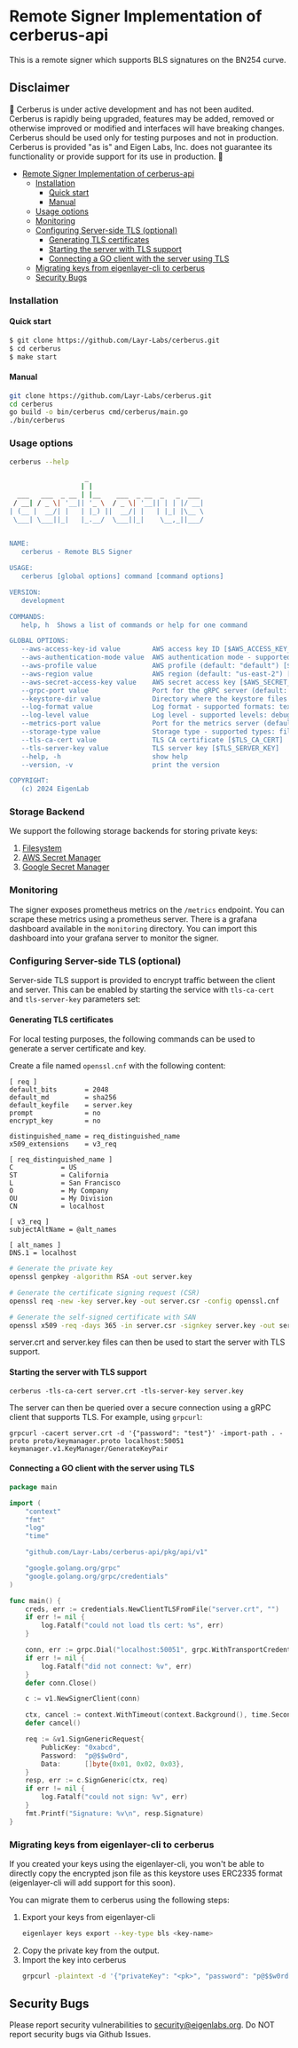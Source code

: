 # Remote Signer Implementation of cerberus-api
This is a remote signer which supports BLS signatures on the BN254 curve.

## Disclaimer
🚧 Cerberus is under active development and has not been audited. Cerberus is rapidly being upgraded, features may be added, removed or otherwise improved or modified and interfaces will have breaking changes. Cerberus should be used only for testing purposes and not in production. Cerberus is provided "as is" and Eigen Labs, Inc. does not guarantee its functionality or provide support for its use in production. 🚧

<!-- TOC -->
* [Remote Signer Implementation of cerberus-api](#remote-signer-implementation-of-cerberus-api)
    * [Installation](#installation)
      * [Quick start](#quick-start)
      * [Manual](#manual)
    * [Usage options](#usage-options)
    * [Monitoring](#monitoring)
    * [Configuring Server-side TLS (optional)](#configuring-server-side-tls-optional)
      * [Generating TLS certificates](#generating-tls-certificates)
      * [Starting the server with TLS support](#starting-the-server-with-tls-support)
      * [Connecting a GO client with the server using TLS](#connecting-a-go-client-with-the-server-using-tls)
    * [Migrating keys from eigenlayer-cli to cerberus](#migrating-keys-from-eigenlayer-cli-to-cerberus)
  * [Security Bugs](#security-bugs)
<!-- TOC -->

### Installation
#### Quick start
```bash
$ git clone https://github.com/Layr-Labs/cerberus.git
$ cd cerberus
$ make start
```

#### Manual
```bash
git clone https://github.com/Layr-Labs/cerberus.git
cd cerberus
go build -o bin/cerberus cmd/cerberus/main.go
./bin/cerberus 
```

### Usage options
```bash
cerberus --help
        
                   _                             
                  | |                            
  ___   ___  _ __ | |__    ___  _ __  _   _  ___ 
 / __| / _ \| '__|| '_ \  / _ \| '__|| | | |/ __|
| (__ |  __/| |   | |_) ||  __/| |   | |_| |\__ \
 \___| \___||_|   |_.__/  \___||_|    \__,_||___/

  
NAME:
   cerberus - Remote BLS Signer

USAGE:
   cerberus [global options] command [command options]

VERSION:
   development

COMMANDS:
   help, h  Shows a list of commands or help for one command

GLOBAL OPTIONS:
   --aws-access-key-id value        AWS access key ID [$AWS_ACCESS_KEY_ID]
   --aws-authentication-mode value  AWS authentication mode - supported modes: environment, specified (default: "environment") [$AWS_AUTHENTICATION_MODE]
   --aws-profile value              AWS profile (default: "default") [$AWS_PROFILE]
   --aws-region value               AWS region (default: "us-east-2") [$AWS_REGION]
   --aws-secret-access-key value    AWS secret access key [$AWS_SECRET_ACCESS_KEY]
   --grpc-port value                Port for the gRPC server (default: "50051") [$GRPC_PORT]
   --keystore-dir value             Directory where the keystore files are stored (default: "./data/keystore") [$KEYSTORE_DIR]
   --log-format value               Log format - supported formats: text, json (default: "text") [$LOG_FORMAT]
   --log-level value                Log level - supported levels: debug, info, warn, error (default: "info") [$LOG_LEVEL]
   --metrics-port value             Port for the metrics server (default: "9091") [$METRICS_PORT]
   --storage-type value             Storage type - supported types: filesystem, aws-secret-manager (default: "filesystem") [$STORAGE_TYPE]
   --tls-ca-cert value              TLS CA certificate [$TLS_CA_CERT]
   --tls-server-key value           TLS server key [$TLS_SERVER_KEY]
   --help, -h                       show help
   --version, -v                    print the version

COPYRIGHT:
   (c) 2024 EigenLab
```

### Storage Backend
We support the following storage backends for storing private keys:
1. [Filesystem](docs/filesystem.md)
2. [AWS Secret Manager](docs/aws_sercret_manager.md)
3. [Google Secret Manager](docs/google_secret_manager.md)

### Monitoring
The signer exposes prometheus metrics on the `/metrics` endpoint. You can scrape these metrics using a prometheus server.
There is a grafana dashboard available in the `monitoring` directory. You can import this dashboard into your grafana server to monitor the signer.

### Configuring Server-side TLS (optional)

Server-side TLS support is provided to encrypt traffic between the client and server. This can be enabled by starting the service with `tls-ca-cert` and `tls-server-key` parameters set:

#### Generating TLS certificates

For local testing purposes, the following commands can be used to generate a server certificate and key.

Create a file named `openssl.cnf` with the following content:

```
[ req ]
default_bits       = 2048
default_md         = sha256
default_keyfile    = server.key
prompt             = no
encrypt_key        = no

distinguished_name = req_distinguished_name
x509_extensions    = v3_req

[ req_distinguished_name ]
C            = US
ST           = California
L            = San Francisco
O            = My Company
OU           = My Division
CN           = localhost

[ v3_req ]
subjectAltName = @alt_names

[ alt_names ]
DNS.1 = localhost
```

```bash
# Generate the private key
openssl genpkey -algorithm RSA -out server.key

# Generate the certificate signing request (CSR)
openssl req -new -key server.key -out server.csr -config openssl.cnf

# Generate the self-signed certificate with SAN
openssl x509 -req -days 365 -in server.csr -signkey server.key -out server.crt -extensions v3_req -extfile openssl.cnf

```

server.crt and server.key files can then be used to start the server with TLS support.

#### Starting the server with TLS support

```
cerberus -tls-ca-cert server.crt -tls-server-key server.key
```

The server can then be queried over a secure connection using a gRPC client that supports TLS. For example, using `grpcurl`:

```
grpcurl -cacert server.crt -d '{"password": "test"}' -import-path . -proto proto/keymanager.proto localhost:50051 keymanager.v1.KeyManager/GenerateKeyPair
```

#### Connecting a GO client with the server using TLS

```go
package main

import (
    "context"
    "fmt"
    "log"
    "time"

    "github.com/Layr-Labs/cerberus-api/pkg/api/v1"

    "google.golang.org/grpc"
    "google.golang.org/grpc/credentials"
)

func main() {
    creds, err := credentials.NewClientTLSFromFile("server.crt", "")
    if err != nil {
        log.Fatalf("could not load tls cert: %s", err)
    }

    conn, err := grpc.Dial("localhost:50051", grpc.WithTransportCredentials(creds))
    if err != nil {
        log.Fatalf("did not connect: %v", err)
    }
    defer conn.Close()

    c := v1.NewSignerClient(conn)

    ctx, cancel := context.WithTimeout(context.Background(), time.Second)
    defer cancel()

    req := &v1.SignGenericRequest{
        PublicKey: "0xabcd",
        Password:  "p@$$w0rd",
        Data:      []byte{0x01, 0x02, 0x03},
    }
    resp, err := c.SignGeneric(ctx, req)
    if err != nil {
        log.Fatalf("could not sign: %v", err)
    }
    fmt.Printf("Signature: %v\n", resp.Signature)
}
```

### Migrating keys from eigenlayer-cli to cerberus
If you created your keys using the eigenlayer-cli,
you won't be able to directly copy the encrypted json file as this keystore uses ERC2335 format (eigenlayer-cli will add support for this soon).

You can migrate them to cerberus using the following steps:
1. Export your keys from eigenlayer-cli
    ```bash
    eigenlayer keys export --key-type bls <key-name>
    ```
2. Copy the private key from the output.
3. Import the key into cerberus
    ```bash
    grpcurl -plaintext -d '{"privateKey": "<pk>", "password": "p@$$w0rd"}' <ip>:<port> keymanager.v1.KeyManager/ImportKey
    ```

## Security Bugs
Please report security vulnerabilities to security@eigenlabs.org. Do NOT report security bugs via Github Issues.
